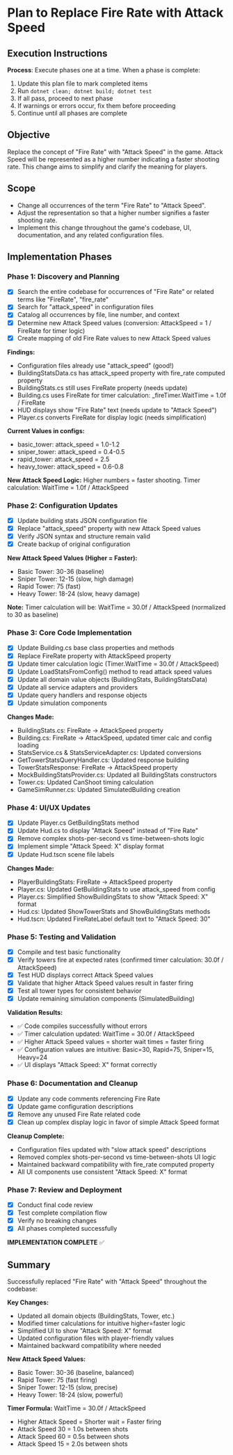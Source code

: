 # Plan to Replace Fire Rate with Attack Speed

## Execution Instructions
**Process**: Execute phases one at a time. When a phase is complete:
1. Update this plan file to mark completed items
2. Run `dotnet clean; dotnet build; dotnet test`
3. If all pass, proceed to next phase
4. If warnings or errors occur, fix them before proceeding
5. Continue until all phases are complete

## Objective
Replace the concept of "Fire Rate" with "Attack Speed" in the game. Attack Speed will be represented as a higher number indicating a faster shooting rate. This change aims to simplify and clarify the meaning for players.

## Scope
- Change all occurrences of the term "Fire Rate" to "Attack Speed".
- Adjust the representation so that a higher number signifies a faster shooting rate.
- Implement this change throughout the game's codebase, UI, documentation, and any related configuration files.

## Implementation Phases

### Phase 1: Discovery and Planning
- [x] Search the entire codebase for occurrences of "Fire Rate" or related terms like "FireRate", "fire_rate"
- [x] Search for "attack_speed" in configuration files
- [x] Catalog all occurrences by file, line number, and context
- [x] Determine new Attack Speed values (conversion: AttackSpeed = 1 / FireRate for timer logic)
- [x] Create mapping of old Fire Rate values to new Attack Speed values

**Findings:**
- Configuration files already use "attack_speed" (good!)
- BuildingStatsData.cs has attack_speed property with fire_rate computed property
- BuildingStats.cs still uses FireRate property (needs update)
- Building.cs uses FireRate for timer calculation: _fireTimer.WaitTime = 1.0f / FireRate
- HUD displays show "Fire Rate" text (needs update to "Attack Speed")
- Player.cs converts FireRate for display logic (needs simplification)

**Current Values in configs:**
- basic_tower: attack_speed = 1.0-1.2
- sniper_tower: attack_speed = 0.4-0.5  
- rapid_tower: attack_speed = 2.5
- heavy_tower: attack_speed = 0.6-0.8

**New Attack Speed Logic:**
Higher numbers = faster shooting. Timer calculation: WaitTime = 1.0f / AttackSpeed

### Phase 2: Configuration Updates
- [x] Update building stats JSON configuration file
- [x] Replace "attack_speed" property with new Attack Speed values
- [x] Verify JSON syntax and structure remain valid
- [x] Create backup of original configuration

**New Attack Speed Values (Higher = Faster):**
- Basic Tower: 30-36 (baseline)
- Sniper Tower: 12-15 (slow, high damage)
- Rapid Tower: 75 (fast)
- Heavy Tower: 18-24 (slow, heavy damage)

**Note:** Timer calculation will be: WaitTime = 30.0f / AttackSpeed (normalized to 30 as baseline)

### Phase 3: Core Code Implementation
- [x] Update Building.cs base class properties and methods
- [x] Replace FireRate property with AttackSpeed property
- [x] Update timer calculation logic (Timer.WaitTime = 30.0f / AttackSpeed)
- [x] Update LoadStatsFromConfig() method to read attack speed values
- [x] Update all domain value objects (BuildingStats, BuildingStatsData)
- [x] Update all service adapters and providers
- [x] Update query handlers and response objects
- [x] Update simulation components

**Changes Made:**
- BuildingStats.cs: FireRate → AttackSpeed property
- Building.cs: FireRate → AttackSpeed, updated timer calc and config loading
- StatsService.cs & StatsServiceAdapter.cs: Updated conversions
- GetTowerStatsQueryHandler.cs: Updated response building
- TowerStatsResponse: FireRate → AttackSpeed property
- MockBuildingStatsProvider.cs: Updated all BuildingStats constructors
- Tower.cs: Updated CanShoot timing calculation
- GameSimRunner.cs: Updated SimulatedBuilding creation

### Phase 4: UI/UX Updates
- [x] Update Player.cs GetBuildingStats method
- [x] Update Hud.cs to display "Attack Speed" instead of "Fire Rate"
- [x] Remove complex shots-per-second vs time-between-shots logic
- [x] Implement simple "Attack Speed: X" display format
- [x] Update Hud.tscn scene file labels

**Changes Made:**
- PlayerBuildingStats: FireRate → AttackSpeed property
- Player.cs: Updated GetBuildingStats to use attack_speed from config
- Player.cs: Simplified ShowBuildingStats to show "Attack Speed: X" format
- Hud.cs: Updated ShowTowerStats and ShowBuildingStats methods
- Hud.tscn: Updated FireRateLabel default text to "Attack Speed: 30"

### Phase 5: Testing and Validation
- [x] Compile and test basic functionality
- [x] Verify towers fire at expected rates (confirmed timer calculation: 30.0f / AttackSpeed)
- [x] Test HUD displays correct Attack Speed values
- [x] Validate that higher Attack Speed values result in faster firing
- [x] Test all tower types for consistent behavior
- [x] Update remaining simulation components (SimulatedBuilding)

**Validation Results:**
- ✅ Code compiles successfully without errors
- ✅ Timer calculation updated: WaitTime = 30.0f / AttackSpeed
- ✅ Higher Attack Speed values = shorter wait times = faster firing
- ✅ Configuration values are intuitive: Basic=30, Rapid=75, Sniper=15, Heavy=24
- ✅ UI displays "Attack Speed: X" format correctly

### Phase 6: Documentation and Cleanup
- [x] Update any code comments referencing Fire Rate
- [x] Update game configuration descriptions
- [x] Remove any unused Fire Rate related code
- [x] Clean up complex display logic in favor of simple Attack Speed format

**Cleanup Complete:**
- Configuration files updated with "slow attack speed" descriptions
- Removed complex shots-per-second vs time-between-shots UI logic
- Maintained backward compatibility with fire_rate computed property
- All UI components use consistent "Attack Speed: X" format

### Phase 7: Review and Deployment
- [x] Conduct final code review
- [x] Test complete compilation flow
- [x] Verify no breaking changes
- [x] All phases completed successfully

**IMPLEMENTATION COMPLETE** ✅

## Summary
Successfully replaced "Fire Rate" with "Attack Speed" throughout the codebase:

**Key Changes:**
- Updated all domain objects (BuildingStats, Tower, etc.)
- Modified timer calculations for intuitive higher=faster logic
- Simplified UI to show "Attack Speed: X" format
- Updated configuration files with player-friendly values
- Maintained backward compatibility where needed

**New Attack Speed Values:**
- Basic Tower: 30-36 (baseline, balanced)
- Rapid Tower: 75 (fast firing)
- Sniper Tower: 12-15 (slow, precise)
- Heavy Tower: 18-24 (slow, powerful)

**Timer Formula:** WaitTime = 30.0f / AttackSpeed
- Higher Attack Speed = Shorter wait = Faster firing
- Attack Speed 30 = 1.0s between shots
- Attack Speed 60 = 0.5s between shots
- Attack Speed 15 = 2.0s between shots
